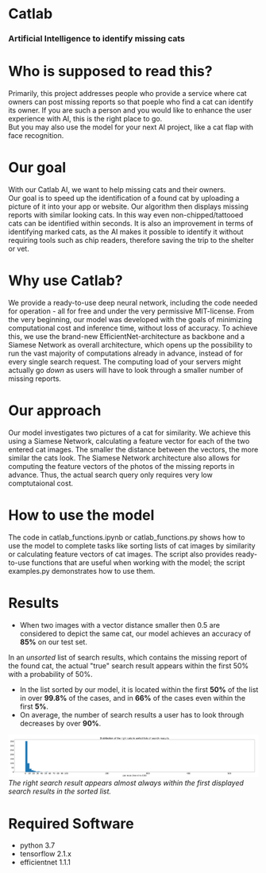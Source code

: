 # Catlab
### Artificial Intelligence to identify missing cats

# Who is supposed to read this?
Primarily, this project addresses people who provide a service where cat owners can post missing reports so that poeple who find a cat can identify its owner. If you are such a person and you would like to enhance the user experience with AI, this is the right place to go. <br>
But you may also use the model for your next AI project, like a cat flap with face recognition.

# Our goal
With our Catlab AI, we want to help missing cats and their owners. <br>
Our goal is to speed up the identification of a found cat by uploading a picture of it into your app or website. Our algorithm then displays missing reports with similar looking cats. In this way even non-chipped/tattooed cats can be identified within seconds. It is also an improvement in terms of identifying marked cats, as the AI makes it possible to identify it without requiring tools such as chip readers, therefore saving the trip to the shelter or vet.

# Why use Catlab?
We provide a ready-to-use deep neural network, including the code needed for operation - all for free and under the very permissive MIT-license. From the very beginning, our model was developed with the goals of minimizing computational cost and inference time, without loss of accuracy. To achieve this, we use the brand-new EfficientNet-architecture as backbone and a Siamese Network as overall architecture, which opens up the possibility to run the vast majority of computations already in advance, instead of for every single search request. The computing load of your servers might actually go _down_ as users will have to look through a smaller number of missing reports.

# Our approach
Our model investigates two pictures of a cat for similarity. We achieve this using a Siamese Network, calculating a feature vector for each of the two entered cat images. The smaller the distance between the vectors, the more similar the cats look. 
The Siamese Network architecture also allows for computing the feature vectors of the photos of the missing reports in advance. Thus, the actual search query only requires very low comptutaional cost. 

# How to use the model
The code in catlab_functions.ipynb or catlab_functions.py shows how to use the model to complete tasks like sorting lists of cat images by similarity or calculating feature vectors of cat images. The script also provides ready-to-use functions that are useful when working with the model; the script examples.py demonstrates how to use them.

# Results
* When two images with a vector distance smaller then 0.5 are considered to depict the same cat, our model achieves an accuracy of **85%** on our test set.

In an _unsorted_ list of search results, which contains the missing report of the found cat, the actual "true" search result appears within the first 50% with a probability of 50%. <br>
* In the list sorted by our model, it is located within the first **50%** of the list in over **99.8%** of the cases, and in **66%** of the cases even within the first **5%**. <br>
* On average, the number of search results a user has to look through decreases by over **90%**.

![Histogram](https://github.com/Leonard-P/Catlab/blob/main/histogram.png)
_The right search result appears almost always within the first displayed search results in the sorted list._

# Required Software
* python 3.7
* tensorflow 2.1.x
* efficientnet 1.1.1
